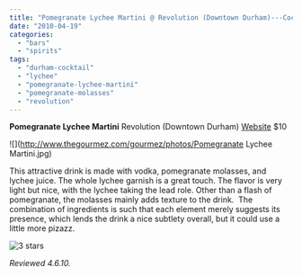 ```yaml
---
title: "Pomegranate Lychee Martini @ Revolution (Downtown Durham)---Cocktail Review"
date: "2010-04-19"
categories:
  - "bars"
  - "spirits"
tags:
  - "durham-cocktail"
  - "lychee"
  - "pomegranate-lychee-martini"
  - "pomegranate-molasses"
  - "revolution"
---
```


**Pomegranate Lychee Martini** Revolution (Downtown Durham) [Website](http://www.revolutionrestaurant.com/Revolution_Durham/Menus.html) $10

![](http://www.thegourmez.com/gourmez/photos/Pomegranate Lychee Martini.jpg)

This attractive drink is made with vodka, pomegranate molasses, and lychee juice. The whole lychee garnish is a great touch. The flavor is very light but nice, with the lychee taking the lead role. Other than a flash of pomegranate, the molasses mainly adds texture to the drink.  The combination of ingredients is such that each element merely suggests its presence, which lends the drink a nice subtlety overall, but it could use a little more pizazz.

![3 stars](http://s3.amazonaws.com/thegourmez-wpmedia/2009/02/rating_avocado1.gif "rating_avocado1")

_Reviewed 4.6.10._
